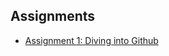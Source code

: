 
## Assignments
- [Assignment 1: Diving into Github](http://www.aprilvanderslice.com/divingintogithub)
